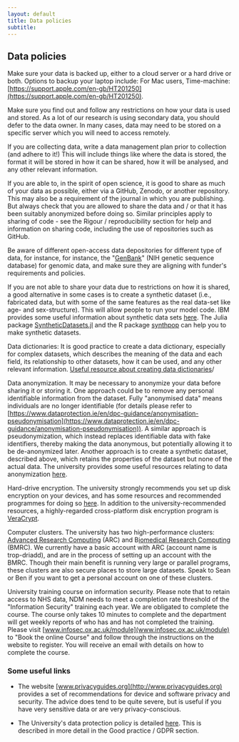 ```yaml
---
layout: default
title: Data policies
subtitle: 
---
```


## Data policies

Make sure your data is backed up, either to a cloud server or a hard drive or both. Options to backup your laptop include:
For Mac users, Time-machine: [https://support.apple.com/en-gb/HT201250](https://support.apple.com/en-gb/HT201250).

Make sure you find out and follow any restrictions on how your data is used and stored. As a lot of our research is using secondary data, you should defer to the data owner. In many cases, data may need to be stored on a specific server which you will need to access remotely.

If you are collecting data, write a data management plan prior to collection (and adhere to it!) This will include things like where the data is stored, the format it will be stored in how it can be shared, how it will be analysed, and any other relevant information.  

If you are able to, in the spirit of open science, it is good to share as much of your data as possible, either via a GitHub, Zenodo, or another repository. This may also be a requirement of the journal in which you are publishing. But always check that you are allowed to share the data and / or that it has been suitably anonymized before doing so. Similar principles apply to sharing of code - see the Rigour / reproducibility section for help and information on sharing code, including the use of repositories such as GitHub.

Be aware of different open-access data depositories for different type of data, for instance, for instance, the "[GenBank](https://www.ncbi.nlm.nih.gov/genbank/)" (NIH genetic sequence database) for genomic data, and make sure they are aligning with funder's requirements and policies.

If you are not able to share your data due to restrictions on how it is shared, a good alternative in some cases is to create a synthetic dataset (i.e., fabricated data, but with some of the same features as the real data-set like age- and sex-structure). This will allow people to run your model code. IBM provides some useful information about synthetic data sets [here](https://www.ibm.com/topics/synthetic-data). The Julia package [SyntheticDatasets.jl](https://juliapackages.com/p/syntheticdatasets) and the R package [synthpop](https://cran.r-project.org/web/packages/synthpop/) can help you to make synthetic datasets.

Data dictionaries: It is good practice to create a data dictionary, especially for complex datasets, which describes the meaning of the data and each field, its relationship to other datasets, how it can be used, and any other relevant information. [Useful resource about creating data dictionaries](https://help.osf.io/article/217-how-to-make-a-data-dictionary)/

Data anonymization. It may be necessary to anonymize your data before sharing it or storing it. One approach could be to remove any personal identifiable information from the dataset. Fully "anonymised data" means individuals are no longer identifiable (for details please refer to [https://www.dataprotection.ie/en/dpc-guidance/anonymisation-pseudonymisation](https://www.dataprotection.ie/en/dpc-guidance/anonymisation-pseudonymisation)). A similar approach is pseudonymization, which instead replaces identifiable data with fake identifiers, thereby making the data anonymous, but potentially allowing it to be de-anonymized later. Another approach is to create a synthetic dataset, described above, which retains the properties of the dataset but none of the actual data. The university provides some useful resources relating to data anonymization [here](https://researchdata.ox.ac.uk/uk-anonymisation-network). 

Hard-drive encryption. The university strongly recommends you set up disk encryption on your devices, and has some resources and recommended programmes for doing so [here](https://www.infosec.ox.ac.uk/encryption). In addition to the university-recommended resources, a highly-regarded cross-platform disk encryption program is [VeraCrypt](https://www.veracrypt.fr/en/Home.html). 

Computer clusters. The university has two high-performance clusters: [Advanced Research Computing](http://arc.ox.ac.uk/) (ARC) and B[iomedical Research Computing](https://www.medsci.ox.ac.uk/for-staff/resources/bmrc) (BMRC). We currently have a basic account with ARC (account name is trop-driadd), and are in the process of setting up an account with the BMRC. Though their main benefit is running very large or parallel programs, these clusters are also secure places to store large datasets. Speak to Sean or Ben if you want to get a personal account on one of these clusters. 

University training course on information security. Please note that to retain access to NHS data, NDM needs to meet a completion rate threshold of the "Information Security" training each year. We are obligated to complete the course. The course only takes 10 minutes to complete and the department will get weekly reports of who has and has not completed the training. Please visit [www.infosec.ox.ac.uk/module](www.infosec.ox.ac.uk/module) to "Book the online Course" and follow through the instructions on the website to register. You will receive an email with details on how to complete the course. 

### Some useful links

* The website [www.privacyguides.org](http://www.privacyguides.org) provides a set of recommendations for device and software privacy and security. The advice does tend to be quite severe, but is useful if you have very sensitive data or are very privacy-conscious.

* The University's data protection policy is detailed [here](https://compliance.admin.ox.ac.uk/data-protection-policy). This is described in more detail in the Good practice / GDPR section.
